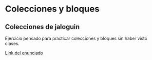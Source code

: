# Colecciones y bloques
## Colecciones de jaloguin
Ejercicio pensado para practicar colecciones y bloques sin haber visto clases.

[Link del enunciado](https://drive.google.com/open?id=1jGk7m1ITkSPKc1OS-bosvF2naOKo_69Gr9xy39sgM7I)

